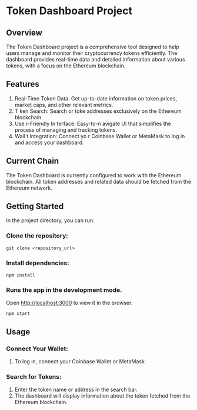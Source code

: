 # Token Dashboard Project

## Overview
The Token Dashboard project is a comprehensive tool designed to help users manage and monitor their cryptocurrency tokens efficiently. The dashboard provides real-time data and detailed information about various tokens, with a focus on the Ethereum blockchain.

## Features

  1)   Real-Time   Token   Data:   Get up-to-date information on token prices, market caps, and other relevant metrics.
  2) T  ken Search:  Search   or toke   addresses exclusively on the Ethereum blockchain.
  3) Use  r-Friendly In  terface:   Easy-to-n  avigate UI that simplifies the process of managing and tracking tokens.
  4) Wall  t Integration:  Connect yo  r Coinbase  Wallet or MetaMask to log in and access your dashboard.

## Current Chain
The Token Dashboard is currently configured to work with the Ethereum blockchain. All token addresses and related data should be fetched from the Ethereum network.

## Getting Started 

In the project directory, you can run:

### Clone the repository:

```
git clone <repository_url>
```

### Install dependencies:

```
npm install
```

### Runs the app in the development mode.
Open [http://localhost:3000](http://localhost:3000) to view it in the browser.

```
npm start
```

## Usage
### Connect Your Wallet:
  1) To log in, connect your Coinbase Wallet or MetaMask.

### Search for Tokens:

  1) Enter the token name or address in the search bar.
  2) The dashboard will display information about the token fetched from the Ethereum blockchain.
